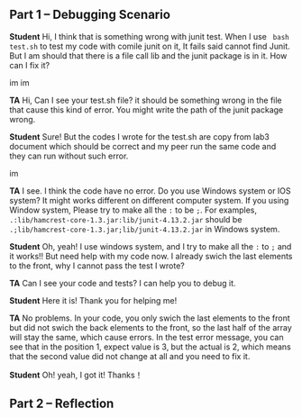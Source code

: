 ## Part 1 – Debugging Scenario
**Student** 
Hi, I think that is something wrong with junit test. When I use ` bash test.sh` to test my code with comile junit on it, It fails said cannot find Junit. But I am should that there is a file call lib and the junit package is in it. How can I fix it?

im
im

**TA**
Hi, Can I see your test.sh file? it should be something wrong in the file that cause this kind of error. You might write the path of the junit package wrong.

**Student**
Sure! But the codes I wrote for the test.sh are copy from lab3 document which should be correct and my peer run the same code and they can run without such error. 

im

**TA**
I see. I think the code have no error. Do you use Windows system or IOS system? It might works different on different computer system. If you using Window system, Please try to make all the `:` to be `;`. For examples, `.:lib/hamcrest-core-1.3.jar:lib/junit-4.13.2.jar` should be `.;lib/hamcrest-core-1.3.jar;lib/junit-4.13.2.jar` in Windows system.

**Student**
Oh, yeah! I use windows system, and I try to make all the  `:` to `;` and it works!! But need help with my code now. I already swich the last elements to the front, why I cannot pass the test I wrote?

**TA**
Can I see your code and tests? I can help you to debug it.

**Student**
Here it is! Thank you for helping me!

**TA**
No problems. In your code, you only swich the last elements to the front but did not swich the back elements to the front, so the last half of the array will stay the same, which cause errors. In the test error message, you can see that in the position 1, expect value is 3, but the actual is 2, which means that the second value did not change at all and you need to fix it.

**Student**
Oh! yeah, I got it! Thanks！




## Part 2 – Reflection
